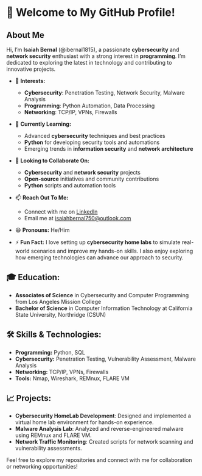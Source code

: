 # 👋 Welcome to My GitHub Profile!

## About Me

Hi, I’m **Isaiah Bernal** (@ibernal1815), a passionate **cybersecurity** and **network security** enthusiast with a strong interest in **programming**. I’m dedicated to exploring the latest in technology and contributing to innovative projects.

- 👀 **Interests:**
  - **Cybersecurity**: Penetration Testing, Network Security, Malware Analysis
  - **Programming**: Python Automation, Data Processing
  - **Networking**: TCP/IP, VPNs, Firewalls

- 🌱 **Currently Learning:**
  - Advanced **cybersecurity** techniques and best practices
  - **Python** for developing security tools and automations
  - Emerging trends in **information security** and **network architecture**

- 💞️ **Looking to Collaborate On:**
  - **Cybersecurity** and **network security** projects
  - **Open-source** initiatives and community contributions
  - **Python** scripts and automation tools

- 📫 **Reach Out To Me:**
  - Connect with me on [LinkedIn](https://www.linkedin.com/in/isaiah-bernal-707576218/)
  - Email me at [isaiahbernal750@outlook.com](mailto:isaiahbernal750@outlook.com)

- 😄 **Pronouns:** He/Him

- ⚡ **Fun Fact:** I love setting up **cybersecurity home labs** to simulate real-world scenarios and improve my hands-on skills. I also enjoy exploring how emerging technologies can advance our approach to security.

## 🎓 **Education:**
- **Associates of Science** in Cybersecurity and Computer Programming from Los Angeles Mission College
- **Bachelor of Science** in Computer Information Technology at California State University, Northridge (CSUN)

## 🛠️ **Skills & Technologies:**
- **Programming:** Python, SQL
- **Cybersecurity:** Penetration Testing, Vulnerability Assessment, Malware Analysis
- **Networking:** TCP/IP, VPNs, Firewalls
- **Tools:** Nmap, Wireshark, REMnux, FLARE VM

## 📈 **Projects:**
- **Cybersecurity HomeLab Development**: Designed and implemented a virtual home lab environment for hands-on experience.
- **Malware Analysis Lab**: Analyzed and reverse-engineered malware using REMnux and FLARE VM.
- **Network Traffic Monitoring**: Created scripts for network scanning and vulnerability assessments.

Feel free to explore my repositories and connect with me for collaboration or networking opportunities!

<!---
ibernal1815/ibernal1815 is a ✨ special ✨ repository because its `README.md` (this file) appears on your GitHub profile.
You can click the Preview link to take a look at your changes.
--->
